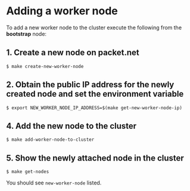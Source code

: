 # Adding a worker node

To add a new worker node to the cluster execute the following from the **bootstrap** node:

## 1. Create a new node on packet.net

```
$ make create-new-worker-node
```

## 2. Obtain the public IP address for the newly created node and set the environment variable

```
$ export NEW_WORKER_NODE_IP_ADDRESS=$(make get-new-worker-node-ip)
```

## 4. Add the new node to the cluster

```
$ make add-worker-node-to-cluster
```

## 5. Show the newly attached node in the cluster

```
$ make get-nodes
```

You should see `new-worker-node` listed.